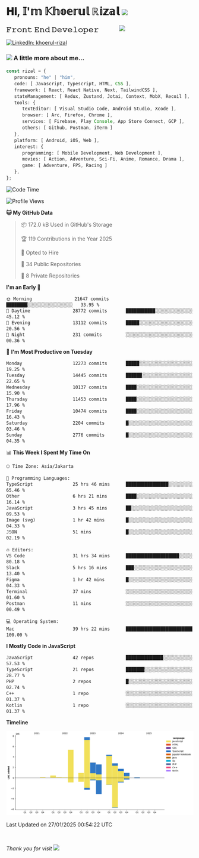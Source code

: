 <h1> 𝐇𝐢, 𝕀'𝕞 𝕂𝕙𝕠𝕖𝕣𝕦𝕝 ℝ𝕚𝕫𝕒𝕝 <img src="https://media.giphy.com/media/mGcNjsfWAjY5AEZNw6/giphy.gif" width="50"></h1>
<img align='right' src="https://media.giphy.com/media/v1.Y2lkPTc5MGI3NjExOWI2ajR2NGJubzBsZHFuaHMwajRrcDNsNXJwOG8yb3F0NjhkNXF4OSZlcD12MV9pbnRlcm5hbF9naWZfYnlfaWQmY3Q9cw/fkZukR450RQ1qnGaq9/giphy.gif" width="200">
<strong style="font-size:20px;">𝙵𝚛𝚘𝚗𝚝 𝙴𝚗𝚍 𝙳𝚎𝚟𝚎𝚕𝚘𝚙𝚎𝚛</strong>
</p></em>

[![LinkedIn: khoerul-rizal](https://img.shields.io/badge/khoerul--rizal-blue?style=flat-square&logo=Linkedin&logoColor=white&link=https://www.linkedin.com/in/khoerul-rizal/)](https://www.linkedin.com/in/khoerul-rizal/)

### <img src="https://media.giphy.com/media/VgCDAzcKvsR6OM0uWg/giphy.gif" width="50"> A little more about me...

```typescript
const rizal = {
   pronouns: "he" | "him",
   code: [ Javascript, Typescript, HTML, CSS ],
   framework: [ React, React Native, Next, TailwindCSS ],
   stateManagement: [ Redux, Zustand, Jotai, Context, MobX, Recoil ],
   tools: {
      textEditor: [ Visual Studio Code, Android Studio, Xcode ],
      browser: [ Arc, Firefox, Chrome ],
      services: [ Firebase, Play Console, App Store Connect, GCP ],
      others: [ Github, Postman, iTerm ]
   },
   platform: [ Android, iOS, Web ],
   interest: {
      programming: [ Mobile Development, Web Development ],
      movies: [ Action, Adventure, Sci-Fi, Anime, Romance, Drama ],
      game: [ Adventure, FPS, Racing ]
   },
};
```

<!--START_SECTION:waka-->
![Code Time](http://img.shields.io/badge/Code%20Time-2%2C132%20hrs%2058%20mins-blue)

![Profile Views](http://img.shields.io/badge/Profile%20Views-1-blue)

**🐱 My GitHub Data** 

> 📦 172.0 kB Used in GitHub's Storage 
 > 
> 🏆 119 Contributions in the Year 2025
 > 
> 💼 Opted to Hire
 > 
> 📜 34 Public Repositories 
 > 
> 🔑 8 Private Repositories 
 > 
**I'm an Early 🐤** 

```text
🌞 Morning                21647 commits       ████████░░░░░░░░░░░░░░░░░   33.95 % 
🌆 Daytime                28772 commits       ███████████░░░░░░░░░░░░░░   45.12 % 
🌃 Evening                13112 commits       █████░░░░░░░░░░░░░░░░░░░░   20.56 % 
🌙 Night                  231 commits         ░░░░░░░░░░░░░░░░░░░░░░░░░   00.36 % 
```
📅 **I'm Most Productive on Tuesday** 

```text
Monday                   12273 commits       █████░░░░░░░░░░░░░░░░░░░░   19.25 % 
Tuesday                  14445 commits       ██████░░░░░░░░░░░░░░░░░░░   22.65 % 
Wednesday                10137 commits       ████░░░░░░░░░░░░░░░░░░░░░   15.90 % 
Thursday                 11453 commits       ████░░░░░░░░░░░░░░░░░░░░░   17.96 % 
Friday                   10474 commits       ████░░░░░░░░░░░░░░░░░░░░░   16.43 % 
Saturday                 2204 commits        █░░░░░░░░░░░░░░░░░░░░░░░░   03.46 % 
Sunday                   2776 commits        █░░░░░░░░░░░░░░░░░░░░░░░░   04.35 % 
```


📊 **This Week I Spent My Time On** 

```text
🕑︎ Time Zone: Asia/Jakarta

💬 Programming Languages: 
TypeScript               25 hrs 46 mins      ████████████████░░░░░░░░░   65.46 % 
Other                    6 hrs 21 mins       ████░░░░░░░░░░░░░░░░░░░░░   16.14 % 
JavaScript               3 hrs 45 mins       ██░░░░░░░░░░░░░░░░░░░░░░░   09.53 % 
Image (svg)              1 hr 42 mins        █░░░░░░░░░░░░░░░░░░░░░░░░   04.33 % 
JSON                     51 mins             █░░░░░░░░░░░░░░░░░░░░░░░░   02.19 % 

🔥 Editors: 
VS Code                  31 hrs 34 mins      ████████████████████░░░░░   80.18 % 
Slack                    5 hrs 16 mins       ███░░░░░░░░░░░░░░░░░░░░░░   13.40 % 
Figma                    1 hr 42 mins        █░░░░░░░░░░░░░░░░░░░░░░░░   04.33 % 
Terminal                 37 mins             ░░░░░░░░░░░░░░░░░░░░░░░░░   01.60 % 
Postman                  11 mins             ░░░░░░░░░░░░░░░░░░░░░░░░░   00.49 % 

💻 Operating System: 
Mac                      39 hrs 22 mins      █████████████████████████   100.00 % 
```

**I Mostly Code in JavaScript** 

```text
JavaScript               42 repos            ██████████████░░░░░░░░░░░   57.53 % 
TypeScript               21 repos            ███████░░░░░░░░░░░░░░░░░░   28.77 % 
PHP                      2 repos             █░░░░░░░░░░░░░░░░░░░░░░░░   02.74 % 
C++                      1 repo              ░░░░░░░░░░░░░░░░░░░░░░░░░   01.37 % 
Kotlin                   1 repo              ░░░░░░░░░░░░░░░░░░░░░░░░░   01.37 % 
```



**Timeline**

![Lines of Code chart](https://raw.githubusercontent.com/khoerulrizal/khoerulrizal/main/assets/bar_graph.png)


 Last Updated on 27/01/2025 00:54:22 UTC
<!--END_SECTION:waka-->
</details>
<br/>

<em>Thank you for visit</em> <img src="https://media.giphy.com/media/v1.Y2lkPTc5MGI3NjExcHdvNm1qZWtjaGw0ZjdwM3Z3NnY2dHlueTVuODBta2FiY20wM2YybSZlcD12MV9pbnRlcm5hbF9naWZfYnlfaWQmY3Q9cw/tV25tpdKqdFa9x81k2/giphy.gif" width="40">

